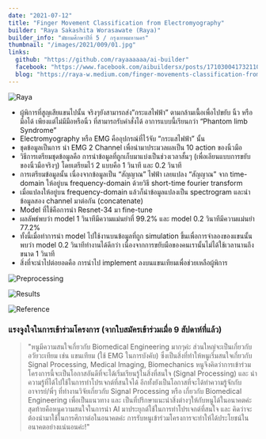 ```yaml
---
date: "2021-07-12"
title: "Finger Movement Classification from Electromyography"
builder: "Raya Sakashita Worasawate (Raya)"
builder_info: "มัธยมศึกษาปีที่ 5 / กรุงเทพมหานคร"
thumbnail: "/images/2021/009/01.jpg"
links:
  github: "https://github.com/rayaaaaaa/ai-builder"
  facebook: "https://www.facebook.com/aibuildersx/posts/171030041732110"
  blog: "https://raya-w.medium.com/finger-movements-classification-from-electromyography-emg-using-fastai-72ce407938c7"
---
```


![Raya](/images/2021/009/01.jpg)

- ผู้พิการที่สูญเสียแขนไปนั้น จริงๆยังสามารถส่ง”กระแสไฟฟ้า” ตามกล้ามเนื้อเพื่อไปขยับ นิ้ว หรือ มือได้ เพียงแต่ไม่มีมือหรือนิ้ว ที่สามารถรับคำสั่งได้ อาการแบบนี้เรียนกว่า “Phantom limb Syndrome”
- Electromyography หรือ EMG คืออุปกรณ์ที่ไว้จับ “กระแสไฟฟ้า” นั้น
- ชุดข้อมูลเป็นการ นำ EMG 2 Channel เพื่อนำมาประมวลผลเป็น 10 action ของนิ้วมือ
- วิธีการเตรียมชุดข้อมูลคือ การนำข้อมูลที่ถูกเก็บมาแบ่งเป็นช่วงเวลาสั้นๆ (เพื่อเลียนแบบการขยับของนิ้วมือจริงๆ) โดยเตรียมไว้ 2 แบบคือ 1 วินาที และ 0.2 วินาที
- การเตรียมข้อมูลนั้น เนื่องจากข้อมูลเป็น “สัญญาณ” ไฟฟ้า เลยแปลง “สัญญาณ” จาก time-domain ให้อยู่บน frequency-domain ด้วยวิธี short-time fourier transform
- เมื่อแปลงให้อยู่บน frequency-domain แล้วก็นำข้อมูลแปลงเป็น spectrogram และนำ ข้อมูลสอง channel มาต่อกัน (concatenate) 
- Model ที่ใช้คือการนำ Resnet-34 มา fine-tune
- ผลลัพธ์พบว่า model 1 วินาทีมีความแม่นยำที่ 99.2% และ model 0.2 วินาทีมีความแม่นยำ 77.2%
- ทั้งนี้เมื่อทำการนำ model ไปใช้งานบนข้อมูลที่ถูก simulation ขึ้นเพื่อการจำลองของแขนนั้น พบว่า model 0.2 วินาทีทำงานได้ดีกว่า เนื่องจากการขยับมือของคนเรานั้นไม่ได้ใช้เวลานานถึงขนาด 1 วินาที
- สิ่งที่จะนำไปต่อยอดคือ การนำไป implement ลงบนแขนเทียมเพื่อช่วยเหลือผู้พิการ

![Preprocessing](/images/2021/009/02.jpg)


![Results](/images/2021/009/03.jpg)


![Reference](/images/2021/009/04.jpg)

### แรงจูงใจในการเข้าร่วมโครงการ (จากใบสมัครเข้าร่วมเมื่อ 9 สัปดาห์ที่แล้ว)

> "หนูมีความสนใจเกี่ยวกับ Biomedical Engineering มากๆค่ะ ส่วนใหญ่จะเป็นเกี่ยวกับอวัยวะเทียม เช่น แขนเทียม (ใช้ EMG ในการบังคับ) ซึ่งเป็นสิ่งที่ทำให้หนูเริ่มสนใจเกี่ยวกับ Signal Processing, Medical Imaging, Biomechanics หนูจึงคิดว่าการเข้าร่วมโครงการนี้จะเป็นโอกาสอันดีที่จะได้เริ่มเรียนรู้ในสิ่งที่สนใจ (Signal Processing) และ นำความรู้ที่ได้ไปใช้ในการทำโปรเจกต์ที่สนใจได้ อีกทั้งยังเป็นโอกาสที่จะได้ทำความรู้จักกับอาจารย์/พี่ๆ ที่ทำงานวิจัยเกี่ยวกับ Signal Processing หรือ เกี่ยวกับ Biomedical Engineering เพื่อเป็นแนวทาง และ เป็นที่ปรึกษาแนะนำสิ่งต่างๆให้กับหนูได้ในอนาคตค่ะ สุดท้ายคือหนูความสนใจในการนำ AI มาประยุกต์ใช้ในการทำโปรเจกต์ที่สนใจ และ คิดว่าจะต้องนำมาใช้ในการศึกาาต่อในอนาคตค่ะ การรับหนูเข้าร่วมโครงการจะทำให้ได้ประโยชน์ในอนาคตอย่างแน่นอนค่ะ!"